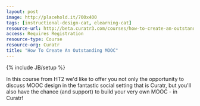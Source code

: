 ```yaml
---
layout: post
image: http://placehold.it/700x400
tags: [instructional-design-cat, elearning-cat]
resource-url: http://beta.curatr3.com/courses/how-to-create-an-outstanding-mooc/home
access: Requires Registration
resource-type: Course
resource-org: Curatr
title: "How To Create An Outstanding MOOC"
---
```

{% include JB/setup %}

In this course from HT2 we'd like to offer you not only the opportunity to discuss MOOC design in the fantastic social setting that is Curatr, but you'll also have the chance (and support) to build your very own MOOC - in Curatr!
